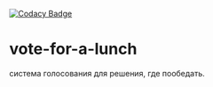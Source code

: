 [![Codacy Badge](https://api.codacy.com/project/badge/Grade/7dc5d1e04cd64fb581c245aae4e40149)](https://www.codacy.com/app/VyacheslavShilov/vote-for-a-lunch?utm_source=github.com&amp;utm_medium=referral&amp;utm_content=VyacheslavShilov/vote-for-a-lunch&amp;utm_campaign=Badge_Grade)

# vote-for-a-lunch

система голосования для решения, где пообедать.
